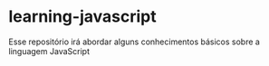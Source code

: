 # learning-javascript
Esse repositório irá abordar alguns conhecimentos básicos sobre a linguagem JavaScript
